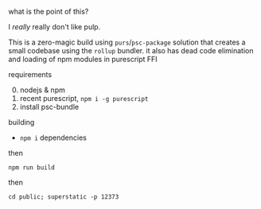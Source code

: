 what is the point of this?

I *really* really don't like pulp.

This is a zero-magic build using `purs`/`psc-package` solution that creates a small codebase using the `rollup` bundler.
it also has dead code elimination and loading of npm modules in purescript FFI

requirements

0. nodejs & npm
1. recent purescript, `npm i -g purescript`
2. install psc-bundle


building

- `npm i` dependencies

then

	npm run build

then

	cd public; superstatic -p 12373

